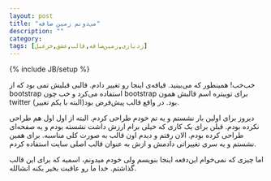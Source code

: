 ```yaml
---
layout: post
title: "می‌دونم زمین صافه"
description: ""
category: 
tags: [زدبازی,زمین‌صافه,قالب,عشق,خزعبل]
---
```

{% include JB/setup %}


<p>
خب‌خب! همینطور که می‌بینید. قیافه‌ی اینجا رو تغییر دادم. قالبی قبلیش تمی بود که از bootstrap استفاده می‌کرد و خب چون bootstrap برای توییتره اسم قالبش همون twitter بود. در واقع قالب پیش‌فرض بود(البته با یکم تغییر). 
</p>
<p>
دیروز برای اولین بار نشستم و یه تم خودم طراحی کردم. البته از اول اول هم طراحی نکرده بودم. قبلن برای یک کاری که خیلی برام ارزش داشت نشسته بودم و یه صفحه‌ای طراحی کرده بودم.
الان رفتم و دیدم اون قالب به صورت کلی مناسبه. برای همین نشستم و یه سری تغییراتی دادمش و ازش به عنوان قالب اصلی سایت استفاده کردم.
</p>
<p>
اما چیزی که نمی‌خوام این‌دفعه اینجا بنویسم ولی خودم میدونم، اسمیه که برای این قالب گذاشتم. خدا ما رو عاقبت بخیر بکنه انشالله.
</p>
